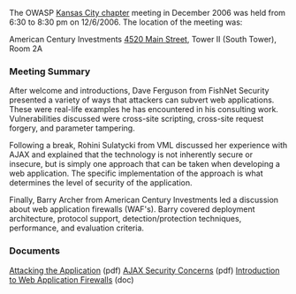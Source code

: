The OWASP [Kansas City chapter](Kansas_City "wikilink") meeting in
December 2006 was held from 6:30 to 8:30 pm on 12/6/2006. The location
of the meeting was:

American Century Investments [4520 Main
Street](http://maps.google.com/maps?oi=map&q=4520+Main+Street,+Kansas+City,+MO),
Tower II (South Tower), Room 2A

### Meeting Summary

After welcome and introductions, Dave Ferguson from FishNet Security
presented a variety of ways that attackers can subvert web applications.
These were real-life examples he has encountered in his consulting work.
Vulnerabilities discussed were cross-site scripting, cross-site request
forgery, and parameter tampering.

Following a break, Rohini Sulatycki from VML discussed her experience
with AJAX and explained that the technology is not inherently secure or
insecure, but is simply one approach that can be taken when developing a
web application. The specific implementation of the approach is what
determines the level of security of the application.

Finally, Barry Archer from American Century Investments led a discussion
about web application firewalls (WAF's). Barry covered deployment
architecture, protocol support, detection/protection techniques,
performance, and evaluation criteria.

### Documents

[Attacking the
Application](Media:KC_Dec2006_Attacking_The_App.pdf "wikilink") (pdf)
[AJAX Security
Concerns](Media:KC_Dec2006_Ajax_Security_Concerns.pdf "wikilink")
(pdf)
[Introduction to Web Application
Firewalls](Media:KC_Dec2006_Web_App_Firewalls_Intro.doc "wikilink")
(doc)